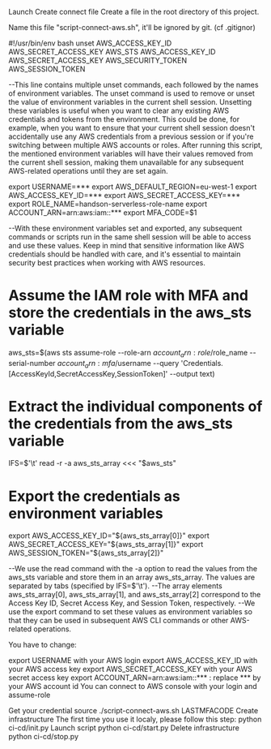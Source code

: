 Launch
Create connect file
Create a file in the root directory of this project.

Name this file "script-connect-aws.sh", it'll be ignored by git. (cf .gitignor)

#!/usr/bin/env bash
unset AWS_ACCESS_KEY_ID AWS_SECRET_ACCESS_KEY AWS_STS AWS_ACCESS_KEY_ID AWS_SECRET_ACCESS_KEY AWS_SECURITY_TOKEN AWS_SESSION_TOKEN

--This line contains multiple unset commands, each followed by the names of environment variables. The unset command is used to remove or unset the value of environment variables in the current shell session.
Unsetting these variables is useful when you want to clear any existing AWS credentials and tokens from the environment. This could be done, for example, when you want to ensure that your current shell session doesn't accidentally use any AWS credentials from a previous session or if you're switching between multiple AWS accounts or roles. After running this script, the mentioned environment variables will have their values removed from the current shell session, making them unavailable for any subsequent AWS-related operations until they are set again.


export USERNAME=***
export AWS_DEFAULT_REGION=eu-west-1
export AWS_ACCESS_KEY_ID=***
export AWS_SECRET_ACCESS_KEY=***
export ROLE_NAME=handson-serverless-role-name
export ACCOUNT_ARN=arn:aws:iam::***
export MFA_CODE=$1

--With these environment variables set and exported, any subsequent commands or scripts run in the same shell session will be able to access and use these values. Keep in mind that sensitive information like AWS credentials should be handled with care, and it's essential to maintain security best practices when working with AWS resources.

# Assume the IAM role with MFA and store the credentials in the aws_sts variable
aws_sts=$(aws sts assume-role --role-arn $account_arn:role/$role_name --serial-number $account_arn:mfa/$username --query 'Credentials.[AccessKeyId,SecretAccessKey,SessionToken]' --output text)

# Extract the individual components of the credentials from the aws_sts variable
IFS=$'\t' read -r -a aws_sts_array <<< "$aws_sts"

# Export the credentials as environment variables
export AWS_ACCESS_KEY_ID="${aws_sts_array[0]}"
export AWS_SECRET_ACCESS_KEY="${aws_sts_array[1]}"
export AWS_SESSION_TOKEN="${aws_sts_array[2]}"

--We use the read command with the -a option to read the values from the aws_sts variable and store them in an array aws_sts_array. The values are separated by tabs (specified by IFS=$'\t').
--The array elements aws_sts_array[0], aws_sts_array[1], and aws_sts_array[2] correspond to the Access Key ID, Secret Access Key, and Session Token, respectively.
--We use the export command to set these values as environment variables so that they can be used in subsequent AWS CLI commands or other AWS-related operations.


You have to change:

export USERNAME with your AWS login
export AWS_ACCESS_KEY_ID with your AWS access key
export AWS_SECRET_ACCESS_KEY with your AWS secret access key
export ACCOUNT_ARN=arn:aws:iam::*** : replace *** by your AWS account id
You can connect to AWS console with your login and assume-role

Get your credential
source ./script-connect-aws.sh LASTMFACODE
Create infrastructure
The first time you use it localy, please follow this step:
python ci-cd/init.py
Launch script
python ci-cd/start.py
Delete infrastructure
python ci-cd/stop.py
